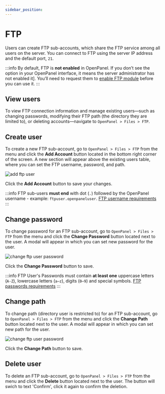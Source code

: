 ```yaml
---
sidebar_position: 
---
```


# FTP

Users can create FTP sub-accounts, which share the FTP service among all users on the server. You can connect to FTP using the server IP address and the default port, `21`.

:::info
By default, FTP is **not enabled** in OpenPanel. If you don’t see the option in your OpenPanel interface, it means the server administrator has not enabled it]. You’ll need to request them to [enable FTP module](/docs/admin/settings/openpanel/#ftp) before you can use it.
:::

## View users

To view FTP connection information and manage existing users—such as changing passwords, modifying their FTP path (the directory they are limited to), or deleting accounts—navigate to `OpenPanel > Files > FTP`.

## Create user

To create a new FTP sub-account, go to `OpenPanel > Files > FTP` from the menu and click the **Add Account** button located in the bottom right corner of the screen. A new section will appear above the existing users table, where you can set the FTP username, password, and path.

![add ftp user](/img/panel/v1/files/add_ftp_acc.png)

Click the **Add Account** button to save your changes.

:::info
FTP sub-users **must end** with dot (`.`) followed by the OpenPanel username - example: `ftpuser.openpaneluser`. [FTP username requirements](/docs/articles/accounts/forbidden-usernames/#ftp)
:::

## Change password

To change password for an FTP sub-account, go to `OpenPanel > Files > FTP` from the menu and click the **Change Password** button located next to the user. A modal will appear in which you can set new password for the user.

![change ftp user password](/img/panel/v1/files/change_ftp_pass.png)

Click the **Change Password** button to save.

:::info
FTP User's Passwords must contain **at least one** uppercase letters (`A-Z`), lowercase letters (`a–z`), digits (`0–9`) and special symbols. [FTP passwords requirements](/docs/articles/accounts/forbidden-usernames/#ftp)
:::

## Change path

To change path (directory user is restricted to) for an FTP sub-account, go to `OpenPanel > Files > FTP` from the menu and click the **Change Path** button located next to the user. A modal will appear in which you can set new path for the user.

![change ftp user password](/img/panel/v1/files/change_ftp_pass.png)

Click the **Change Path** button to save.

## Delete user

To delete an FTP sub-account, go to `OpenPanel > Files > FTP` from the menu and click the **Delete** button located next to the user. The button will swich to text 'Confirm', click it again to confirm the deletion.

